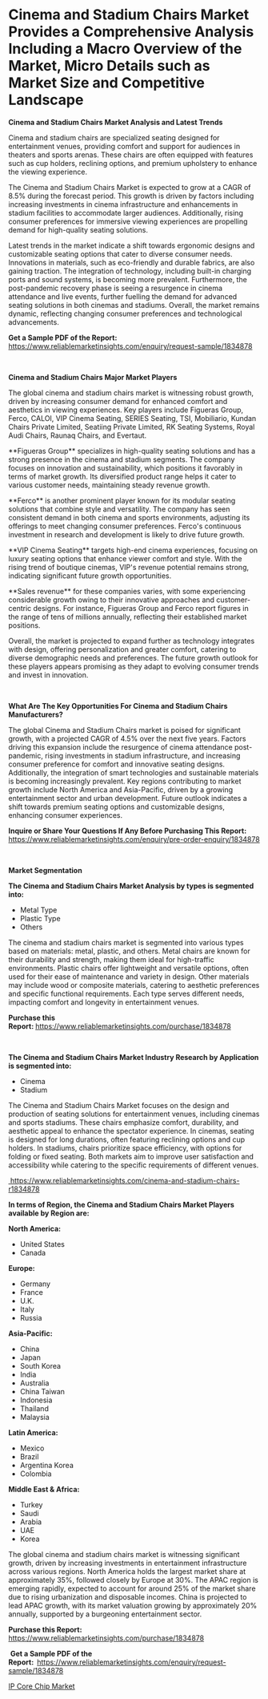 <p><h1>Cinema and Stadium Chairs Market Provides a Comprehensive Analysis Including a Macro Overview of the Market, Micro Details such as Market Size and Competitive Landscape</h1></p><p><strong>Cinema and Stadium Chairs Market Analysis and Latest Trends</strong></p>
<p><p>Cinema and stadium chairs are specialized seating designed for entertainment venues, providing comfort and support for audiences in theaters and sports arenas. These chairs are often equipped with features such as cup holders, reclining options, and premium upholstery to enhance the viewing experience.</p><p>The Cinema and Stadium Chairs Market is expected to grow at a CAGR of 8.5% during the forecast period. This growth is driven by factors including increasing investments in cinema infrastructure and enhancements in stadium facilities to accommodate larger audiences. Additionally, rising consumer preferences for immersive viewing experiences are propelling demand for high-quality seating solutions.</p><p>Latest trends in the market indicate a shift towards ergonomic designs and customizable seating options that cater to diverse consumer needs. Innovations in materials, such as eco-friendly and durable fabrics, are also gaining traction. The integration of technology, including built-in charging ports and sound systems, is becoming more prevalent. Furthermore, the post-pandemic recovery phase is seeing a resurgence in cinema attendance and live events, further fuelling the demand for advanced seating solutions in both cinemas and stadiums. Overall, the market remains dynamic, reflecting changing consumer preferences and technological advancements.</p></p>
<p><strong>Get a Sample PDF of the Report:&nbsp;</strong> <a href="https://www.reliablemarketinsights.com/enquiry/request-sample/1834878?utm_campaign=2933&utm_medium=2&utm_source=Github&utm_content=ia&utm_term=26032025&utm_id=cinema-and-stadium-chairs">https://www.reliablemarketinsights.com/enquiry/request-sample/1834878</a></p>
<p>&nbsp;</p>
<p><strong>Cinema and Stadium Chairs Major Market Players</strong></p>
<p><p>The global cinema and stadium chairs market is witnessing robust growth, driven by increasing consumer demand for enhanced comfort and aesthetics in viewing experiences. Key players include Figueras Group, Ferco, CALOI, VIP Cinema Seating, SERIES Seating, TSI, Mobiliario, Kundan Chairs Private Limited, Seatiing Private Limited, RK Seating Systems, Royal Audi Chairs, Raunaq Chairs, and Evertaut.</p><p>**Figueras Group** specializes in high-quality seating solutions and has a strong presence in the cinema and stadium segments. The company focuses on innovation and sustainability, which positions it favorably in terms of market growth. Its diversified product range helps it cater to various customer needs, maintaining steady revenue growth.</p><p>**Ferco** is another prominent player known for its modular seating solutions that combine style and versatility. The company has seen consistent demand in both cinema and sports environments, adjusting its offerings to meet changing consumer preferences. Ferco's continuous investment in research and development is likely to drive future growth.</p><p>**VIP Cinema Seating** targets high-end cinema experiences, focusing on luxury seating options that enhance viewer comfort and style. With the rising trend of boutique cinemas, VIP's revenue potential remains strong, indicating significant future growth opportunities.</p><p>**Sales revenue** for these companies varies, with some experiencing considerable growth owing to their innovative approaches and customer-centric designs. For instance, Figueras Group and Ferco report figures in the range of tens of millions annually, reflecting their established market positions.</p><p>Overall, the market is projected to expand further as technology integrates with design, offering personalization and greater comfort, catering to diverse demographic needs and preferences. The future growth outlook for these players appears promising as they adapt to evolving consumer trends and invest in innovation.</p></p>
<p>&nbsp;</p>
<p><strong>What Are The Key Opportunities For Cinema and Stadium Chairs Manufacturers?</strong></p>
<p><p>The global Cinema and Stadium Chairs market is poised for significant growth, with a projected CAGR of 4.5% over the next five years. Factors driving this expansion include the resurgence of cinema attendance post-pandemic, rising investments in stadium infrastructure, and increasing consumer preference for comfort and innovative seating designs. Additionally, the integration of smart technologies and sustainable materials is becoming increasingly prevalent. Key regions contributing to market growth include North America and Asia-Pacific, driven by a growing entertainment sector and urban development. Future outlook indicates a shift towards premium seating options and customizable designs, enhancing consumer experiences.</p></p>
<p><strong>Inquire or Share Your Questions If Any Before Purchasing This Report:</strong> <a href="https://www.reliablemarketinsights.com/enquiry/pre-order-enquiry/1834878?utm_campaign=2933&utm_medium=2&utm_source=Github&utm_content=ia&utm_term=26032025&utm_id=cinema-and-stadium-chairs">https://www.reliablemarketinsights.com/enquiry/pre-order-enquiry/1834878</a></p>
<p>&nbsp;</p>
<p><strong>Market Segmentation</strong></p>
<p><strong>The Cinema and Stadium Chairs Market Analysis by types is segmented into:</strong></p>
<p><ul><li>Metal Type</li><li>Plastic Type</li><li>Others</li></ul></p>
<p><p>The cinema and stadium chairs market is segmented into various types based on materials: metal, plastic, and others. Metal chairs are known for their durability and strength, making them ideal for high-traffic environments. Plastic chairs offer lightweight and versatile options, often used for their ease of maintenance and variety in design. Other materials may include wood or composite materials, catering to aesthetic preferences and specific functional requirements. Each type serves different needs, impacting comfort and longevity in entertainment venues.</p></p>
<p><strong>Purchase this Report:&nbsp;</strong><a href="https://www.reliablemarketinsights.com/purchase/1834878?utm_campaign=2933&utm_medium=2&utm_source=Github&utm_content=ia&utm_term=26032025&utm_id=cinema-and-stadium-chairs">https://www.reliablemarketinsights.com/purchase/1834878</a></p>
<p>&nbsp;</p>
<p><strong>The Cinema and Stadium Chairs Market Industry Research by Application is segmented into:</strong></p>
<p><ul><li>Cinema</li><li>Stadium</li></ul></p>
<p><p>The Cinema and Stadium Chairs Market focuses on the design and production of seating solutions for entertainment venues, including cinemas and sports stadiums. These chairs emphasize comfort, durability, and aesthetic appeal to enhance the spectator experience. In cinemas, seating is designed for long durations, often featuring reclining options and cup holders. In stadiums, chairs prioritize space efficiency, with options for folding or fixed seating. Both markets aim to improve user satisfaction and accessibility while catering to the specific requirements of different venues.</p></p>
<p><a href="https://www.reliablemarketinsights.com/cinema-and-stadium-chairs-r1834878?utm_campaign=2933&utm_medium=2&utm_source=Github&utm_content=ia&utm_term=26032025&utm_id=cinema-and-stadium-chairs">&nbsp;https://www.reliablemarketinsights.com/cinema-and-stadium-chairs-r1834878</a></p>
<p><strong>In terms of Region, the Cinema and Stadium Chairs Market Players available by Region are:</strong></p>
<p>
    <p> <strong> North America: </strong>
        <ul>
            <li>United States</li>
            <li>Canada</li>
        </ul>
        </p> 
    <p> <strong> Europe: </strong>
        <ul>
            <li>Germany</li>
            <li>France</li>
            <li>U.K.</li>
            <li>Italy</li>
            <li>Russia</li>
        </ul>
        </p> 
    <p> <strong> Asia-Pacific: </strong>
        <ul>
            <li>China</li>
            <li>Japan</li>
            <li>South Korea</li>
            <li>India</li>
            <li>Australia</li>
            <li>China Taiwan</li>
            <li>Indonesia</li>
            <li>Thailand</li>
            <li>Malaysia</li>
        </ul>
        </p> 
    <p> <strong> Latin America: </strong>
        <ul>
            <li>Mexico</li>
            <li>Brazil</li>
            <li>Argentina Korea</li>
            <li>Colombia</li>
        </ul>
        </p> 
    <p> <strong> Middle East & Africa: </strong>
        <ul>
            <li>Turkey</li>
            <li>Saudi</li>
            <li>Arabia</li>
            <li>UAE</li>
            <li>Korea</li>
        </ul>
    </p>
    </p>
<p><p>The global cinema and stadium chairs market is witnessing significant growth, driven by increasing investments in entertainment infrastructure across various regions. North America holds the largest market share at approximately 35%, followed closely by Europe at 30%. The APAC region is emerging rapidly, expected to account for around 25% of the market share due to rising urbanization and disposable incomes. China is projected to lead APAC growth, with its market valuation growing by approximately 20% annually, supported by a burgeoning entertainment sector.</p></p>
<p><strong>Purchase this Report: </strong><a href="https://www.reliablemarketinsights.com/purchase/1834878?utm_campaign=2933&utm_medium=2&utm_source=Github&utm_content=ia&utm_term=26032025&utm_id=cinema-and-stadium-chairs">https://www.reliablemarketinsights.com/purchase/1834878</a></p>
<p>&nbsp;<strong>Get a Sample PDF of the Report:&nbsp;&nbsp;</strong><a href="https://www.reliablemarketinsights.com/enquiry/request-sample/1834878?utm_campaign=2933&utm_medium=2&utm_source=Github&utm_content=ia&utm_term=26032025&utm_id=cinema-and-stadium-chairs">https://www.reliablemarketinsights.com/enquiry/request-sample/1834878</a></p>
<p><strong></strong></p>
<p><p><a href="https://github.com/carylgrinko/Market-Research-Report-List-1/blob/main/ip-core-chip-market.md?utm_campaign=2933&utm_medium=2&utm_source=Github&utm_content=ia&utm_term=26032025&utm_id=cinema-and-stadium-chairs">IP Core Chip Market</a></p></p>